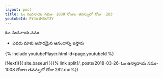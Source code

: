 ```yaml
---
layout: post
title: ఓం మదనాయ నమః- 1008 రోజుల తపస్సులో రోజు  283
youtubeId: PY4miMBsYZY
---
```

 
 
 ఓం మదనాయ నమః  
 
 -  ఎవరు మాకు అపారమైన ఆనందాన్ని ఇస్తారు 
 
  
 
  
 
 
 
 
 
 


{% include youtubePlayer.html id=page.youtubeId %}
 
[Next]({{ site.baseurl }}{% link  split1/_posts/2018-03-26-ఓం ఉన్మాదాయ నమః- 1008 రోజుల తపస్సులో రోజు  282.md%})
 

